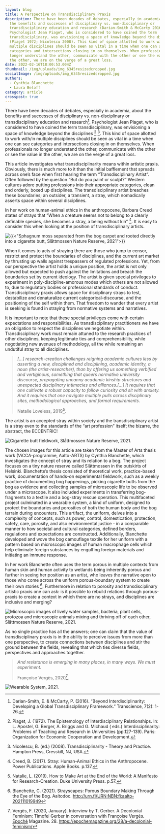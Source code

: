 ```yaml
---
layout: blog
title: A Perspective on Transdisciplinary Praxis
description: There have been decades of debates, especially in academia, about
  the benefits and successes of disciplinary vs. non-disciplinary or
  transdisciplinary education and research (Darian-Smith & McCarty 2016).
  Psychologist Jean Piaget, who is considered to have coined the term
  transdisciplinary, was envisioning a space of knowledge beyond the disciplines
  (Piaget 1972; Nicolescu 2008). This kind of space allotted to work with/in
  multiple disciplines should be seen as vital in a time when one can see
  categories and intersections closing in on themselves. When professionals no
  longer understand the other, communicate with the other or see the value in
  the other, we are on the verge of a great loss.
date: 2022-02-16T18:00:53.004Z
thumbnail: /img/uploads/img_6345resizedcropped.jpg
socialImage: /img/uploads/img_6345resizedcropped.jpg
authors:
  - Cynthia Blanchette
  - Laura Beloff
category: article
crosspost: true
---
```

There have been decades of debates, especially in academia, about the benefits and successes of disciplinary vs. non-disciplinary or transdisciplinary education and research[^1]. Psychologist Jean Piaget, who is considered to have coined the term transdisciplinary, was envisioning a space of knowledge beyond the disciplines [^2] [^3]. This kind of space allotted to work with/in multiple disciplines should be seen as vital in a time when one can see categories and intersections closing in on themselves. When professionals no longer understand the other, communicate with the other or see the value in the other, we are on the verge of a great loss.

This article investigates what transdisciplinarity means within artistic praxis. Obviously, there is much more to it than the initial bafflement that spreads across one’s face when first hearing the term “Transdisciplinary Artist”. Often followed by the question “But do you paint or sculpt?” Western cultures adore putting professions into their appropriate categories, clean and orderly, boxed up disciplines. The transdisciplinary artist breaches these boundaries; an outsider, a transient, a stray, which nomadically asserts space within several disciplines. 

In her work on human-animal ethics in the anthropocene, Barbara Creed states of strays that “When a creature seems not to belong to a clearly definable species, she becomes a stray, a being without kin” [^4]. It is easy to consider this when looking at the position of transdisciplinary artists.

![](/img/uploads/yfoi1168-1-1-.jpeg "{{<\"Sphagnum moss separated from the bog carpet and rooted directly into a cigarette butt, Slåttmossen Nature Reserve, 2021\">}}")

When it comes to acts of straying there are those who jump to censor, restrict and protect the boundaries of disciplines, and the current art market by thrusting up walls against trespassers of regulated professions. Yet, from our perspective the artist holds a unique position, the artist is not only allowed but expected to push against the limitations and breach the boundaries set by current ideology. The artist is given special privileges to experiment in poly-discipline-amorous modes which others are not allowed to, due to regulatory bodies or professional standards of conduct. Transdisciplinary praxis allows space for disciplinary strays to test, destabilize and denaturalize current categorical-discourse, and the positioning of the self within them. That freedom to wander that every artist is seeking is found in straying from normative systems and narratives.

It is important to note that these special privileges come with certain expectations and responsibilities. As transdisciplinary practitioners we have an obligation to respect the disciplines we negotiate within. Transdisciplinary work must remain attuned to the research practices of other disciplines, keeping legitimate ties and comprehensibility, while negotiating new avenues of methodology, all the while remaining an undutiful stray to all disciplines.

> *\[...] research-creation challenges reigning academic cultures less by asserting a new, disciplined and disciplining, academic identity, a noun (the artist-researcher), than by offering us something verbified and vertiginous, something that queers normative university discourse, propagating uncanny academic kinship structures and unexpected disciplinary intimacies and alliances.\[...] It requires that one cultivate a robust capacity to follow curiosity and sit with anxiety. And it requires that one navigate multiple pulls across disciplinary sites, methodological approaches, and formal requirements.* 
>
> Natalie Loveless, 2019[^5].

The artist is an accepted stray within society and the transdisciplinary artist is a stray even to the standards of the “art profession” itself; the bizarre, the abstract, the ECCENTRIC!  

![](/img/uploads/slattmossen-butts-2-2021.jpg "Cigarette butt fieldwork, Slåttmossen Nature Reserve, 2021.")

The chosen images for this article are taken from the Master of Arts thesis work (ViCCA-programme, Aalto-ARTS) by Cynthia Blanchette, which investigates the concept of stray and its relation to a bog. The project focuses on a tiny nature reserve called Slåttmossen in the outskirts of Helsinki. Blanchette’s thesis consisted of theoretical work, practice-based work, documentation of hands-on experimental fieldwork, such as a weekly practice of documenting bog happenings, picking cigarette butts from the bog as evidence and collecting samples of microscopic life to be observed under a microscope. It also included experiments in transferring bog-fragments to a textile and a bog-stray rescue operation. This multifaceted project culminated in a wearable system, a kind of uniform, designed to protect the boundaries and porosities of both the human body and the bog terrain during encounters. This artifact, the uniform, delves into a complexity of concepts, such as power, control, domestication, protection, safety, care, porosity, and also environmental justice - in a comparable manner to how societal and cultural categories, defined borders, regulations and expectations are constructed. Additionally, Blanchette developed and wove the bog camouflage textile for her uniform with a pattern based on microscopic images of human macrophage cells which help eliminate foreign substances by engulfing foreign materials and initiating an immune response. 

In her work Blanchette often uses the term porous in multiple contexts from human skin and human activity to wetlands being inherently porous and further in seeing her position as an artist, who leaves the narrative open to those who come across the uniform porous-boundary system to create their own stories [^6]. Furthermore in relation to porosity and transdisciplinary artistic praxis one can ask: is it possible to rebuild relations through porous-praxis to create a context in which there are no strays, and disciplines are inclusive and merging?

![Microscopic images of lively water samples, bacteria, plant cells, protozoa and microscopic animals mixing and thriving off of each other, Slåttmossen Nature Reserve, 2021.](/img/uploads/slattmosen-biofilia-2-2021-1-.jpg "Microscopic images of lively water samples, bacteria, plant cells, protozoa and microscopic animals mixing and thriving off of each other, Slåttmossen Nature Reserve, 2021.")

As no single practice has all the answers; one can claim that the value of transdisciplinary praxis is in the ability to perceive issues from more than one perspective, to create connections between disciplines and stir the ground between the fields, revealing that which ties diverse fields, perspectives and approaches together.

> *And resistance is emerging in many places, in many ways. We must experiment.*
>
> Françoise Vergès, 2020[^7].

![Wearable System, 2021.](/img/uploads/img_6546resized.jpg "Wearable System, 2021.")

[^1]: Darian-Smith, E. & McCarty, P. (2016). “Beyond Interdisciplinarity: Developing a Global Transdisciplinary Framework.” Transcience, 7(2): 1-26.

[^2]: Piaget, J. (1972). The Epistemology of Interdisciplinary Relationships. In: L. Apostel, G. Berger, A. Briggs and G. Michaud ( eds.) Interdisciplinarity: Problems of Teaching and Research in Universities (pp.127-139). Paris: Organization for Economic Cooperation and Development. 

[^3]: Nicolescu, B. (ed.) (2008). Transdisciplinarity - Theory and Practice. Hampton Press, Cresskill, NJ, USA.

[^4]: Creed, B. (2017). Stray: Human-Animal Ethics in the Anthropocene. Power Publications. Apple Books. p.137.

[^5]: Natalie, L. (2019). How to Make Art at the End of the World: A Manifesto for Research-Creation. Duke University Press. p.57.

[^6]: Blanchette, C. (2021). Strayscapes: Porous Boundary Making Through the Eye of the Bog. Aaltodoc. <http://urn.fi/URN:NBN:fi:aalto-202111019949>

[^7]: Vergès, F. (2020, January). Interview by T. Gerber. A Decolonial Feminism: Timofei Gerber in conversation with Françoise Vergès. [Epoché](https://epochemagazine.org/) Magazine. 28. <https://epochemagazine.org/28/a-decolonial-feminism/>